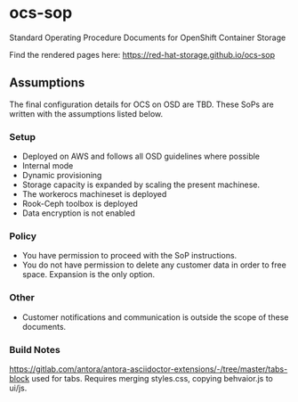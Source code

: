 # ocs-sop
Standard Operating Procedure Documents for OpenShift Container Storage

Find the rendered pages here: https://red-hat-storage.github.io/ocs-sop

## Assumptions
The final configuration details for OCS on OSD are TBD. These SoPs are written with the assumptions listed below.

### Setup
  * Deployed on AWS and follows all OSD guidelines where possible
  * Internal mode
  * Dynamic provisioning
  * Storage capacity is expanded by scaling the present machinese.
  * The workerocs machineset is deployed
  * Rook-Ceph toolbox is deployed
  * Data encryption is not enabled 

### Policy
  * You have permission to proceed with the SoP instructions.
  * You do not have permission to delete any customer data in order to free space. Expansion is the only option.

### Other
  * Customer notifications and communication is outside the scope of these documents.

### Build Notes
https://gitlab.com/antora/antora-asciidoctor-extensions/-/tree/master/tabs-block used for tabs. Requires merging styles.css, copying behvaior.js to ui/js. 
